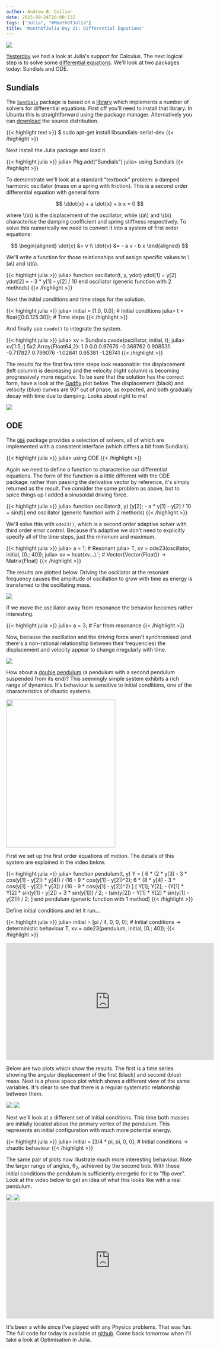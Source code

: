 ```yaml
---
author: Andrew B. Collier
date: 2015-09-24T16:00:13Z
tags: ["Julia", "#MonthOfJulia"]
title: 'MonthOfJulia Day 21: Differential Equations'
---
```


<!--more-->

<img src="/img/2015/09/Julia-Logo-Pendulum.png" >

[Yesterday](http://wp.me/p3pzmk-yh) we had a look at Julia's support for Calculus. The next logical step is to solve some [differential equations](https://en.wikipedia.org/wiki/Differential_equation). We'll look at two packages today: Sundials and ODE.

## Sundials

The [`Sundials`](https://github.com/julialang/sundials.jl) package is based on a [library](https://computation.llnl.gov/casc/sundials/main.html) which implements a number of solvers for differential equations. First off you'll need to install that library. In Ubuntu this is straightforward using the package manager. Alternatively you can [download](http://computation.llnl.gov/casc/sundials/download/download.php) the source distribution.

{{< highlight text >}}
$ sudo apt-get install libsundials-serial-dev
{{< /highlight >}}

Next install the Julia package and load it.

{{< highlight julia >}}
julia> Pkg.add("Sundials")
julia> using Sundials
{{< /highlight >}}

To demonstrate we'll look at a standard "textbook" problem: a damped harmonic oscillator (mass on a spring with friction). This is a second order differential equation with general form

$$
\ddot{x} + a \dot{x} + b x = 0
$$

where \\(x\\) is the displacement of the oscillator, while \\(a\\) and \\(b\\) characterise the damping coefficient and spring stiffness respectively. To solve this numerically we need to convert it into a system of first order equations:

$$
\begin{aligned}
\dot{x} &= v \\ \dot{v} &= - a v - b x  
\end{aligned}
$$

We'll write a function for those relationships and assign specific values to \\(a\\) and \\(b\\).

{{< highlight julia >}}
julia> function oscillator(t, y, ydot)
           ydot[1] = y[2]
           ydot[2] = - 3 * y[1] - y[2] / 10
       end
oscillator (generic function with 2 methods)
{{< /highlight >}}

Next the initial conditions and time steps for the solution.

{{< highlight julia >}}
julia> initial = [1.0, 0.0];                        # Initial conditions
julia> t = float([0:0.125:30]);                     # Time steps
{{< /highlight >}}

And finally use `cvode()` to integrate the system.

{{< highlight julia >}}
julia> xv = Sundials.cvode(oscillator, initial, t);
julia> xv[1:5,:]
5x2 Array{Float64,2}:
 1.0 0.0
 0.97676 -0.369762
 0.908531 -0.717827
 0.799076 -1.02841
 0.65381 -1.28741
{{< /highlight >}}

The results for the first few time steps look reasonable: the displacement (left column) is decreasing and the velocity (right column) is becoming progressively more negative. To be sure that the solution has the correct form, have a look at the [Gadfly](http://wp.me/p3pzmk-tE) plot below. The displacement (black) and velocity (blue) curves are 90° out of phase, as expected, and both gradually decay with time due to damping. Looks about right to me!

<img src="/img/2015/09/damped-harmonic-oscillator.png" >

## ODE

The [`ODE`](https://github.com/JuliaLang/ODE.jl) package provides a selection of solvers, all of which are implemented with a consistent interface (which differs a bit from Sundials).

{{< highlight julia >}}
julia> using ODE
{{< /highlight >}}

Again we need to define a function to characterise our differential equations. The form of the function is a little different with the ODE package: rather than passing the derivative vector by reference, it's simply returned as the result. I've consider the same problem as above, but to spice things up I added a sinusoidal driving force.

{{< highlight julia >}}
julia> function oscillator(t, y)
           [y[2]; - a * y[1] - y[2] / 10 + sin(t)]
       end
oscillator (generic function with 2 methods)
{{< /highlight >}}

We'll solve this with `ode23()`, which is a second order adaptive solver with third order error control. Because it's adaptive we don't need to explicitly specify all of the time steps, just the minimum and maximum.

{{< highlight julia >}}
julia> a = 1; # Resonant
julia> T, xv = ode23(oscillator, initial, [0.; 40]);
julia> xv = hcat(xv...).'; # Vector{Vector{Float}} -> Matrix{Float}
{{< /highlight >}}

The results are plotted below. Driving the oscillator at the resonant frequency causes the amplitude of oscillation to grow with time as energy is transferred to the oscillating mass.

<img src="/img/2015/09/resonant-harmonic-oscillator.png" >

If we move the oscillator away from resonance the behavior becomes rather interesting.

{{< highlight julia >}}
julia> a = 3; # Far from resonance
{{< /highlight >}}

Now, because the oscillation and the driving force aren't synchronised (and there's a non-rational relationship between their frequencies) the displacement and velocity appear to change irregularly with time.

<img src="/img/2015/09/non-resonant-harmonic-oscillator.png" >

How about a [double pendulum](https://en.wikipedia.org/wiki/Double_pendulum) (a pendulum with a second pendulum suspended from its end)? This seemingly simple system exhibits a rich range of dynamics. It's behaviour is sensitive to initial conditions, one of the characteristics of chaotic systems.

[<img src="/img/2015/09/Double-Pendulum.svg" width="294" height="398" >](https://en.wikipedia.org/wiki/Double_pendulum#/media/File:Double-Pendulum.svg)

First we set up the first order equations of motion. The details of this system are explained in the video below.

{{< highlight julia >}}
julia> function pendulum(t, y)
           Y = [
           6 * (2 * y[3] - 3 * cos(y[1] - y[2]) * y[4]) / (16 - 9 * cos(y[1] - y[2])^2);
           6 * (8 * y[4] - 3 * cos(y[1] - y[2]) * y[3]) / (16 - 9 * cos(y[1] - y[2])^2)
           ]
           [
           Y[1];
           Y[2];
           - (Y[1] * Y[2] * sin(y[1] - y[2]) + 3 * sin(y[1])) / 2;
           - (sin(y[2]) - Y[1] * Y[2] * sin(y[1] - y[2])) / 2;
           ]
       end
pendulum (generic function with 1 method)
{{< /highlight >}}

Define initial conditions and let it run...

{{< highlight julia >}}
julia> initial = [pi / 4, 0, 0, 0]; # Initial conditions -> deterministic behaviour
T, xv = ode23(pendulum, initial, [0.; 40]);
{{< /highlight >}}

<iframe width="560" height="315" src="https://www.youtube.com/embed/fZKrUgm9R1o" frameborder="0" allowfullscreen></iframe>

Below are two plots which show the results. The first is a time series showing the angular displacement of the first (black) and second (blue) mass. Next is a phase space plot which shows a different view of the same variables. It's clear to see that there is a regular systematic relationship between them.

<img src="/img/2015/09/pendulum-time-deterministic.png" >

<img src="/img/2015/09/pendulum-phase-deterministic.png" >

Next we'll look at a different set of initial conditions. This time both masses are initially located above the primary vertex of the pendulum. This represents an initial configuration with much more potential energy.

{{< highlight julia >}}
julia> initial = [3/4 * pi, pi, 0, 0]; # Initial conditions -> chaotic behaviour
{{< /highlight >}}

The same pair of plots now illustrate much more interesting behaviour. Note the larger range of angles, θ<sub>2</sub>, achieved by the second bob. With these initial conditions the pendulum is sufficiently energetic for it to "flip over". Look at the video below to get an idea of what this looks like with a real pendulum.

<img src="/img/2015/09/pendulum-time-chaotic.png" >

<img src="/img/2015/09/pendulum-phase-chaotic.png" >

<iframe width="560" height="315" src="https://www.youtube.com/embed/AwT0k09w-jw" frameborder="0" allowfullscreen></iframe>

It's been a while since I've played with any Physics problems. That was fun. The full code for today is available at [github](https://github.com/DataWookie/MonthOfJulia). Come back tomorrow when I'll take a look at Optimisation in Julia.
